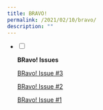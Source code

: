 ```yaml
---
title: BRAVO!
permalink: /2021/02/10/bravo/
description: ""
---
```

<ul class="jekyllcodex_accordion">
<li>
<input type="checkbox" id="accordion1">
<label for="accordion1"><p><strong>BRavo! Issues</strong></p></label>
<div>
<p><a href="/files/BRavo3JAN2023-FiNAL.pdf.pdf">BRavo! Issue #3</a></p>
<p><a href="/files/Bravo-Issue-2021.pdf">BRavo! Issue #2</a></p>
<p><a href="/files/BRAVO_final_13Jan2020_FINAL-1.pdf">BRavo! Issue #1</a></p>
</div>
</li>  
</ul>